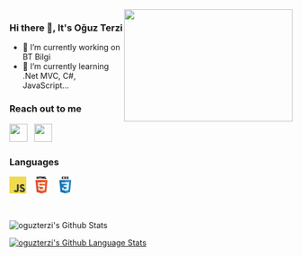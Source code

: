 <img src="https://media.giphy.com/media/26tn33aiTi1jkl6H6/giphy.gif" align="right" width="300px" height="200px">

 ### Hi there 👋, It's Oğuz Terzi

<!-- - 🏫 I'm studying at Pendik Yunus Emre Vocational and Technical Anatolian High School. --->
- 🔭 I’m currently working on BT Bilgi
- 🌱 I’m currently learning .Net MVC, C#, JavaScript...

### Reach out to me

[<img height="32" width="32" src="https://unpkg.com/simple-icons@v7/icons/instagram.svg"/>][instagram] &nbsp;
[<img height="32" width="32" src="https://unpkg.com/simple-icons@v7/icons/discord.svg" padding-left="10px" />][discord]


### Languages 
<img src="https://raw.githubusercontent.com/github/explore/80688e429a7d4ef2fca1e82350fe8e3517d3494d/topics/javascript/javascript.png" width="30px"> &nbsp; <img src="https://raw.githubusercontent.com/github/explore/80688e429a7d4ef2fca1e82350fe8e3517d3494d/topics/html/html.png" width="30px"> &nbsp; <img src="https://raw.githubusercontent.com/github/explore/80688e429a7d4ef2fca1e82350fe8e3517d3494d/topics/css/css.png" width="30px">

</br>

![oguzterzi's Github Stats](https://github-readme-stats.vercel.app/api?username=oguzterzi&theme=radical)

[![oguzterzi's Github Language Stats](https://github-readme-stats.vercel.app/api/top-langs/?username=oguzterzi&layout=compact)](https://github.com/anuraghazra/github-readme-stats)

[instagram]: https://instagram.com/oguzterzi11
[discord]: https://discord.gg/vUf5maDNGw
